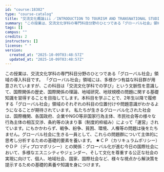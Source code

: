 ```yaml
---
id: "course:18382"
type: "course-catalog"
title: "交流文化概論iii ／INTRODUCTION TO TOURISM AND TRANSNATIONAL STUDIES III"
summary: "この授業は、交流文化学科の専門科目分野のひとつである「グローバル社会」領域の導入科目です。 「グローバル社会」領域には、多様かつ有益な科目群が用意されていますが、この科目は「交流文化学科での学び」という文脈性を意識して、国際関係の歴史、国際…"
tags: []
campus: ""
credits: 2
instructors: []
license: " "
version:
  created_at: "2025-10-09T03:48:57Z"
  updated_at: "2025-10-09T03:48:57Z"
---
```


この授業は、交流文化学科の専門科目分野のひとつである「グローバル社会」領域の導入科目です。 「グローバル社会」領域には、多様かつ有益な科目群が用意されていますが、この科目は「交流文化学科での学び」という文脈性を意識して、国際関係の歴史、国際関係の理論、地域研究、地球規模の問題に関する基礎知識を習得することを目指してします。本科目を学ぶことで、2年生以降で履修する「グローバル社会」領域のそれぞれの科目の位置付けや問題意識がわかるようになることが期待されています。 私たちが生きるグローバル化された社会は、国際機関、各国政府、企業やNGO等非国家行為主体、市民社会等の様々な行為主体の相互交渉、条約等の決まり事（制度的枠組み）によって「運営」されています。にもかかわらず、戦争、紛争、貧困、環境、人権等の問題は後をたちません。グローバル社会に生きる一員として、これらの問題群について主体的に思考し分析するための基礎的要素を養います。 ★ＣＰ（カリキュラムポリシー）やＤＰ（ディプロマポリシー）との関係：グローバル化が進む今日の国際社会において、多様なエスニシティやジェンダー、そして文化を尊重する公正な社会の実現に向けて、個人、地域社会、国家、国際社会など、様々な視点から解決策を提示するための基礎的素養や知識を身につけます。
